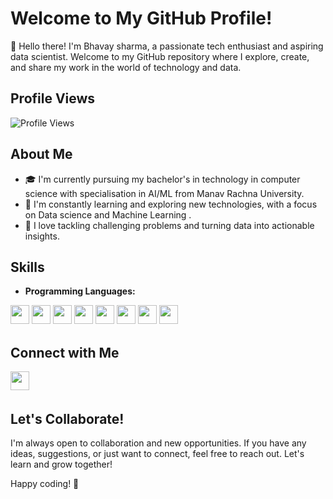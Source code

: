 # Welcome to My GitHub Profile!

👋 Hello there! I'm Bhavay sharma, a passionate tech enthusiast and aspiring data scientist. Welcome to my GitHub repository where I explore, create, and share my work in the world of technology and data.
## Profile Views
![Profile Views](https://img.shields.io/github/profile-views/{your-username}/{your-repo}?label=Profile%20Views&style=flat-square)
## About Me

- 🎓 I'm currently pursuing my bachelor's in technology in computer science with specialisation in AI/ML from Manav Rachna University.
- 🌱 I'm constantly learning and exploring new technologies, with a focus on Data science and Machine Learning .
- 🚀 I love tackling challenging problems and turning data into actionable insights.

## Skills

- **Programming Languages:**
<p>
<img src="https://img.shields.io/badge/Python-%23ED8B00.svg?style=for-the-badge&logo=Python&logoColor=white" style="margin-bottom: 4px;" height="30px">
<img src="https://img.shields.io/badge/SQL-%23323330.svg?style=for-the-badge&logo=SQL&logoColor=%23F7DF1E" style="margin-bottom: 4px;" height="30px">
<img src="https://img.shields.io/badge/java-%2320232a.svg?style=for-the-badge&logo=java&logoColor=%2361DAFB" style="margin-bottom: 4px;" height="30px">
<img src="https://img.shields.io/badge/html5-%23E34F26.svg?style=for-the-badge&logo=html5&logoColor=white" style="margin-bottom: 4px;" height="30px">
<img src="https://img.shields.io/badge/css3-%231572B6.svg?style=for-the-badge&logo=css3&logoColor=white" style="margin-bottom: 4px;" height="30px">
<img src="https://img.shields.io/badge/javascript-%2320232a.svg?style=for-the-badge&logo=javascript&logoColor=%2361DAFB" style="margin-bottom: 4px;" height="30px">
<img src="https://img.shields.io/badge/C++-%2338B2AC.svg?style=for-the-badge&logo=C++&logoColor=white" style="margin-bottom: 4px;" height="30px">
<img src="https://img.shields.io/badge/git-%23F05033.svg?style=for-the-badge&logo=git&logoColor=white" style="margin-bottom: 4px;" height="30px">
</p>

## Connect with Me

<p>
<a href="https://www.linkedin.com/in/bhavay-sharma-5a6931240/"><img src="https://img.shields.io/badge/linkedin-%230077B5.svg?style=for-the-badge&logo=linkedin&logoColor=white" style="margin-bottom: 4px;" height="30px" target="_blank"></a>
</p>



## Let's Collaborate!

I'm always open to collaboration and new opportunities. If you have any ideas, suggestions, or just want to connect, feel free to reach out. Let's learn and grow together!

Happy coding! 🚀
